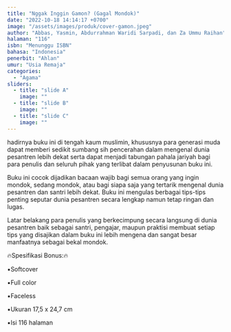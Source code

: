 ```yaml
---
title: "Nggak Inggin Gamon? (Gagal Mondok)"
date: "2022-10-18 14:14:17 +0700"
image: "/assets/images/produk/cover-gamon.jpeg"
author: "Abbas, Yasmin, Abdurrahman Waridi Sarpadi, dan Za Ummu Raihan"
halaman: "116"
isbn: "Menunggu ISBN"
bahasa: "Indonesia"
penerbit: "Ahlan"
umur: "Usia Remaja"
categories: 
  - "Agama"
sliders: 
  - title: "slide A"
    image: ""
  - title: "slide B"
    image: ""
  - title: "slide C"
    image: ""
---
```


hadirnya buku ini di tengah kaum muslimin, khususnya para generasi muda dapat memberi sedikit sumbang sih pencerahan dalam mengenal dunia pesantren lebih dekat serta dapat menjadi tabungan pahala jariyah bagi para penulis dan seluruh pihak yang terlibat dalam penyusunan buku ini.

Buku ini cocok dijadikan bacaan wajib bagi semua orang yang ingin mondok, sedang mondok, atau bagi siapa saja yang tertarik mengenal dunia pesantren dan santri lebih dekat. Buku ini mengulas berbagai tips-tips penting seputar dunia pesantren secara lengkap namun tetap ringan dan lugas. 

Latar belakang para penulis yang berkecimpung  secara langsung di dunia pesantren baik sebagai santri, pengajar, maupun praktisi membuat setiap tips yang disajikan dalam buku ini lebih mengena dan sangat besar manfaatnya sebagai bekal mondok.



🔥Spesifikasi Bonus:🔥

▪️Softcover

▪️Full color

▪️Faceless

▪️Ukuran 17,5 x 24,7 cm

▪️Isi 116 halaman
